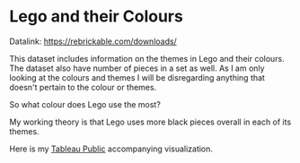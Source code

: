 # Lego and their Colours 

Datalink: https://rebrickable.com/downloads/

This dataset includes information on the themes in Lego and their colours. The dataset also have number of pieces in a set as well. As I am only looking at the colours and themes I will be disregarding anything that doesn't pertain to the colour or themes. 

So what colour does Lego use the most?

My working theory is that Lego uses more black pieces overall in each of its themes.

Here is my [Tableau Public](https://public.tableau.com/views/AJLuckCapstoneTableau/MostPopularColoursUsedInLegoThemes?:language=en-US&:display_count=n&:origin=viz_share_link) accompanying visualization.

